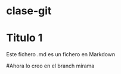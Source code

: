 # clase-git

# Titulo 1
Este fichero .md es un fichero en Markdown

#Ahora lo creo en el branch mirama